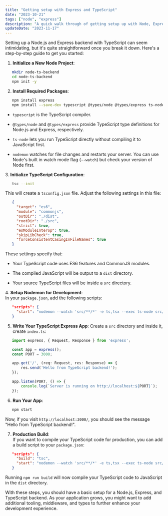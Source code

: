 ```yaml
---
title: "Getting setup with Express and TypeScript"
date: "2023-10-21"
tags: ["node", "express"]
description: "A quick walk through of getting setup up with Node, Express and TypeScript"
updateDate: "2023-11-17"
---
```


Setting up a Node.js and Express backend with TypeScript can seem intimidating, but it's quite straightforward once you break it down. Here's a step-by-step guide to get you started:

1. **Initialize a New Node Project**:

```bash
   mkdir node-ts-backend
   cd node-ts-backend
   npm init -y
```

2. **Install Required Packages**:

```bash
   npm install express
   npm install --save-dev typescript @types/node @types/express ts-node nodemon
```

- `typescript` is the TypeScript compiler.

- `@types/node` and `@types/express` provide TypeScript type definitions for Node.js and Express, respectively.

- `ts-node` lets you run TypeScript directly without compiling it to JavaScript first.

- `nodemon` watches for file changes and restarts your server. You can use Node's built in watch mode flag (`--watch`) but check your version of Node first.

3\. **Initialize TypeScript Configuration**:

```bash
   tsc --init
```

This will create a `tsconfig.json` file. Adjust the following settings in this file:

```json
   {
     "target": "es6",
     "module": "commonjs",
     "outDir": "./dist",
     "rootDir": "./src",
     "strict": true,
     "esModuleInterop": true,
     "skipLibCheck": true,
     "forceConsistentCasingInFileNames": true
   }
```

These settings specify that:

- Your TypeScript code uses ES6 features and CommonJS modules.

- The compiled JavaScript will be output to a `dist` directory.

- Your source TypeScript files will be inside a `src` directory.

4\. **Setup Nodemon for Development**:  
In your `package.json`, add the following scripts:

```json
   "scripts": {
     "start": "nodemon --watch 'src/**/*' -e ts,tsx --exec ts-node src/index.ts"
   }
```

5. **Write Your TypeScript Express App**: Create a `src` directory and inside it, create `index.ts`:

```typescript
   import express, { Request, Response } from 'express';

   const app = express();
   const PORT = 3000;

   app.get('/', (req: Request, res: Response) => {
       res.send('Hello from TypeScript backend!');
   });

   app.listen(PORT, () => {
       console.log(`Server is running on http://localhost:${PORT}`);
   });
```

6. **Run Your App**:

```bash
   npm start
```

Now, if you visit `http://localhost:3000/`, you should see the message "Hello from TypeScript backend!".

7. **Production Build**:  
    If you want to compile your TypeScript code for production, you can add a build script to your `package.json`:

```json
   "scripts": {
     "build": "tsc",
     "start": "nodemon --watch 'src/**/*' -e ts,tsx --exec ts-node src/index.ts"
   }
```

Running `npm run build` will now compile your TypeScript code to JavaScript in the `dist` directory.

With these steps, you should have a basic setup for a Node.js, Express, and TypeScript backend. As your application grows, you might want to add additional tooling, middleware, and types to further enhance your development experience.
